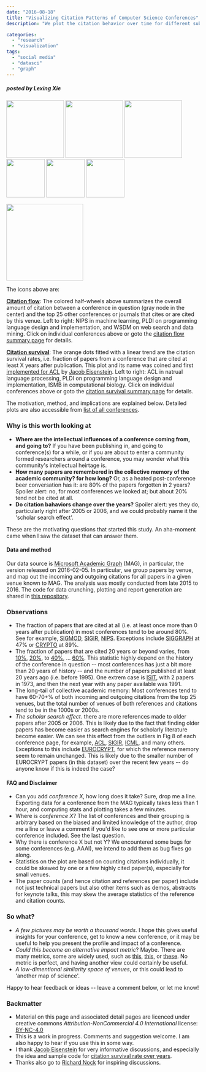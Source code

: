 ```yaml
---
date: "2016-08-18"
title: "Visualizing Citation Patterns of Computer Science Conferences"
description: "We plot the citation behavior over time for different subfields in computer science, using data from microsoft academic graph."

categories:
  - "research"
  - "visualization"
tags:
  - "social media"
  - "datasci"
  - "graph"
---
```


##### *posted by* Lexing Xie

<a href=/citation/NIPS><img width=150 src="/img/citation/NIPS/NIPS_mini_graph.png"></a>
<a href=/citation/PLDI><img width=150 src="/img/citation/PLDI/PLDI_mini_graph.png"></a>
<a href=/citation/WSDM><img width=150 src="/img/citation/WSDM/WSDM_mini_graph.png"></a>
<a href=/citation/ACL><img width=100 src="/img/citation/ACL/ACL_citation_survival.png"></a>
<a href=/citation/PLDI><img width=100 src="/img/citation/PLDI/PLDI_citation_survival.png"></a>
<a href=/citation/ISMB><img width=100 src="/img/citation/ISMB/ISMB_citation_survival.png"></a>

<!--more-->
<img width=200 src="/img/citation/mini_bar.png">


The icons above are: 

[**Citation flow**](/post/citation_flow): The colored half-wheels above summarizes the overall amount of citation between a conference in question (gray node in the center) and the top 25 other conferences or journals that cites or are cited by this venue. Left to right: NIPS in machine learning, PLDI on programming language design and implementation, and WSDM on web search and data mining. Click on individual conferences above or goto the [citation flow summary page](/post/citation_flow) for details. 

[**Citation survival**](/post/citation_survival): The orange dots fitted with a linear trend are the citation survival rates, i.e. fraction of papers from a conference that are cited at least X years after publication. This plot and its name was coined and first [implemented for ACL](https://twitter.com/jacobeisenstein/status/744221019875971073) by [Jacob Eisenstein](http://www.cc.gatech.edu/~jeisenst). Left to right: ACL in natrual language processing, PLDI on programming language design and implementation, ISMB in computational biology. Click on individual conferences above or goto the [citation survival summary page](/post/citation_survival) for details.

The motivation, method, and implications are explained below. Detailed plots are also accessible from [list of all conferences](/tags/citation/). 

### Why is this worth looking at

* **Where are the intellectual influences of a conference coming from, and going to?** If you have been publishing in, and going to conference(s) for a while, or if you are about to enter a community formed researchers around a conference, you may wonder what this community's intellectual heirtage is.
* **How many papers are remembered in the collective memory of the academic community? for how long?** Or, as a heated post-conference beer conversation has it: are 80% of the papers forgotten in 2 years? Spoiler alert: no, for most conferences we looked at; but about 20% tend not be cited at all. 
* **Do citation bahaviors change over the years?** Spoiler alert: yes they do, particularly right after 2005 or 2006, and we could probably name it the 'scholar search effect'. 

These are the motivating questions that started this study. An aha-moment came when I saw the dataset that can answer them.  


#### Data and method

Our data source is [Microsoft Academic Graph](http://research.microsoft.com/en-us/projects/mag/) (MAG), in particular, the version released on 2016-02-05. In particular, we group papers by venue, and map out the incoming and outgoing citations for all papers in a given venue known to MAG. 
The analysis was mostly conducted from late 2015 to 2016. The code for data crunching, plotting and report generation are shared in <a href=https://github.com/lexingxie/academic-graph>this repository</a>.

### Observations

* The fraction of papers that are cited at all (i.e. at least once more than 0 years after publication) in most conferences tend to be around 80%. See for example, [SIGMOD](/citation/SIGMOD), [SIGIR](/citation/SIGIR), [NIPS](/citation/NIPS). Exceptions include [SIGGRAPH](/citation/SIGMOD) at 47% or [CRYPTO](/citation/CRYPTO) at 89%.
* The fraction of papers that are cited 20 years or beyond varies, from [10%](/citation/NAACL), [20%](/citation/OOPSLA), to [40%](/citation/ACL), ... [60%](/citation/CRYPTO). This statistic highly depend on the history of the conference in question -- most conferences has just a bit more than 20 years of history -- and the number of papers published at least 20 years ago (i.e. before 1995). One extrem case is [ISIT](/citation/ISIT/), with 2 papers in 1973, and then the next year with any paper available was 1991. 
* The long-tail of collective academic memory: Most conferences tend to have 60-70+% of both incoming and outgoing citations from the top 25 venues, but the total number of venues of both references and citations tend to be in the 1000s or 2000s. 
* *The scholar search effect*. there are more references made to older papers after 2005 or 2006. This is likely due to the fact that finding older papers has become easier as search engines for scholarly literature become easier. We can see this effect from the outliers in Fig 8 of each conference page, for example, [ACL](/citation/ACL/#fig8), [SIGIR](/citation/SIGIR/#fig8), [ICML](/citation/ICML/#fig8), and many others. Exceptions to this include [EUROCRYPT](/citation/EUROCRYPT/#fig8), for which the reference memory seem to remain unchanged. This is likely due to the smaller number of EUROCRYPT papers (in this dataset) over the recent few years -- do anyone know if this is indeed the case?

#### FAQ and Disclaimer

* Can you add _conference X_, how long does it take? Sure, drop me a line. Exporting data for a conference from the MAG typically takes less than 1 hour, and computing stats and plotting takes a few minutes. 
* Where is _conference X_? The list of conferences and their grouping is arbitrary based on the biased and limited knowledge of the author, drop me a line or leave a comment if you'd like to see one or more particular conference included. See the last question.
* Why there is conference X but not Y? We encountered some bugs for some conferences (e.g. AAAI), we intend to add them as bug fixes go along. 
* Statistics on the plot are based on counting citations individually, it could be skewed by one or a few highly cited paper(s), especially for small venues. 
* The paper counts (and hence citation and references per paper) include not just technical papers but also other items such as demos, abstracts for keynote talks, this may skew the average statistics of the reference and citation counts.  

### So what?

* *A few pictures may be worth a thousand words*. I hope this gives useful insights for your conference, get to know a new conference, or it may be useful to help you present the profile and impact of a conference. 
* *Could this become an alternative impact metric*? Maybe. There are many metrics, some are widely used, such as [this](http://wokinfo.com/essays/impact-factor), [this](http://www.mapequation.org/), or [these](https://scholar.google.com/citations?view_op=top_venues). No metric is perfect, and having another view could certainly be useful. 
* *A low-dimentional similarity space of venues*, or this could lead to 'another map of science'. 

Happy to hear feedback or ideas -- leave a comment below, or let me know! 

<!--
* local dimensionality of a conference (specialization of the conference), AI conference high? e.g. ICML, CP, ICAPS
* animate map over time - plate tectonics of the field 
-->


<!-- conferences w data or code bugs
	(data gen) AAAI, COLT(0), RSS(?)
	(vis code) SODA, ISMIR, UAI, ICRA -- solved 2016-08-18
	 ax = sns.heatmap(cite_pubyear_count.loc[1975:2016], linewidths=.5, annot=True, fmt=".0f") -- fill in 0 rather than None
-->

### Backmatter

* Material on this page and associated detail pages are licenced under creative commons *Attribution-NonCommercial 4.0 International* license: [BY-NC-4.0](https://creativecommons.org/licenses/by-nc/4.0/)
* This is a work in progress. Comments and suggestion welcome. I am also happy to hear if you use this in some way. 
* I thank [Jacob Eisenstein](http://www.cc.gatech.edu/~jeisenst) for very informative discussions, and especially the idea and sample code for [citation survival rate over years](https://twitter.com/jacobeisenstein/status/744221019875971073).
* Thanks also go to [Richard Nock](http://www.nicta.com.au/people/rnock/) for inspiring discussions.
